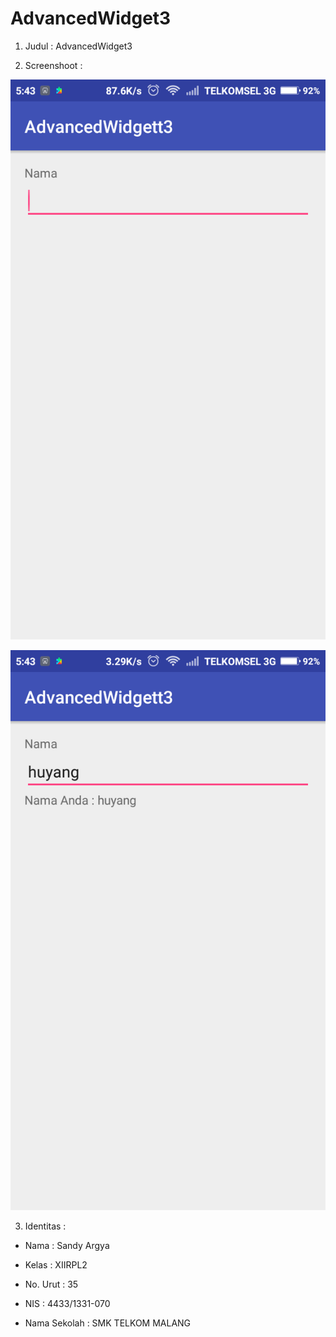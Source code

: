 # AdvancedWidget3

1. Judul  : AdvancedWidget3

2. Screenshoot  :

![screenshot](https://github.com/sandyargya/AdvancedWidget3/blob/master/Screenshot_2016-11-01-05-43-42_id.sch.smktelkom_mlg.learn.advancedwidgett3.png)

![screenshot](https://github.com/sandyargya/AdvancedWidget3/blob/master/Screenshot_2016-11-01-05-43-53_id.sch.smktelkom_mlg.learn.advancedwidgett3.png)

3. Identitas        :

  * Nama : Sandy Argya

  * Kelas : XIIRPL2

  * No. Urut : 35

  * NIS : 4433/1331-070

  * Nama Sekolah : SMK TELKOM MALANG

